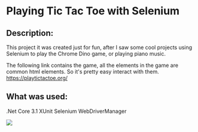 # Playing Tic Tac Toe with Selenium

## Description:
This project it was created just for fun, after I saw some cool projects using Selenium to play the Chrome Dino game, or playing piano music.

The following link contains the game, all the elements in the game are common html elements. So it's pretty easy interact with them.
https://playtictactoe.org/

## What was used:
.Net Core 3.1
XUnit
Selenium
WebDriverManager

![](TicTacToe.gif)